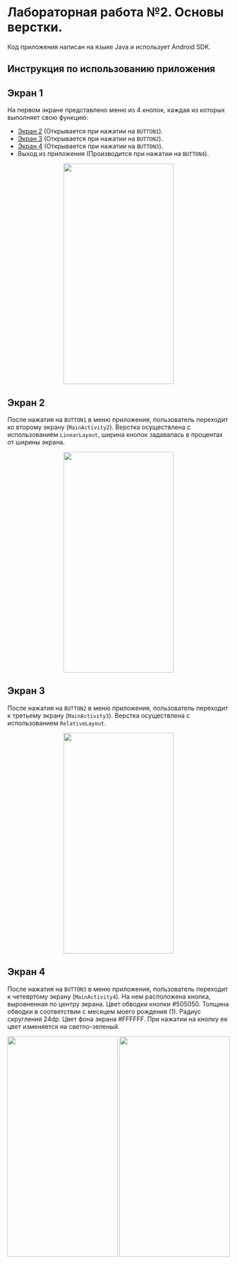 # Лабораторная работа №2. Основы верстки.
Код приложения написан на языке Java и использует Android SDK.

## Инструкция по использованию приложения

## Экран 1
На первом экране представлено меню из 4 кнопок, каждая из которых выполняет свою функцию:
- [Экран 2](#экран-2) (Открывается при нажатии на `BUTTON1`).
- [Экран 3](#экран-3) (Открывается при нажатии на `BUTTON2`).
- [Экран 4](#экран-4) (Открывается при нажатии на `BUTTON3`).
- Выход из приложения (Производится при нажатии на `BUTTON4`).
<p align="center">
<img src="https://sun9-59.userapi.com/impg/FkyRHW27qyhkU60s1Y05JJSvC5Hs8rBn6dTHgA/7STI7fLdKz4.jpg?size=720x1520&quality=95&sign=0e1648efbffaf23e5685ea623844c3bf&type=album" width="250" height="500"> 
</p>

## Экран 2
После нажатия на `BUTTON1` в меню приложения, пользователь переходит ко второму экрану (`MainActivity2`). Верстка осуществлена с использованием `LinearLayout`, ширина кнопок задавалась в процентах от ширины экрана.
<p align="center">
<img src="https://sun9-5.userapi.com/impg/ZsZQFSPKFpK_hVOZwksagSPXAJVIa-TlYVwKPQ/-9p1HZf6_dQ.jpg?size=720x1520&quality=95&sign=46e5efecf3d5bf7e941dc90259e8644f&type=album" width="250" height="500"> 
</p>

## Экран 3
После нажатия на `BUTTON2` в меню приложения, пользователь переходит к третьему экрану (`MainActivity3`). Верстка осуществлена с использованием `RelativeLayout`.
<p align="center">
<img src="https://sun9-32.userapi.com/impg/6n6zxxAcPZWVlZju0wcgOJFrv-aAK1yrXwG4SA/yJGiKrtiTIw.jpg?size=720x1520&quality=95&sign=738191eee18a0b866bfdf185b8359047&type=album" width="250" height="500"> 
</p>

## Экран 4
После нажатия на `BUTTON3` в меню приложения, пользователь переходит к четевртому экрану (`MainActivity4`). На нем расположена кнопка, выровненная по центру экрана. Цвет обводки кнопки #505050. Толщина обводки в соответствии с месяцем моего рождения (1). Радиус скругления 24dp. Цвет фона экрана #FFFFFF. При нажатии на кнопку ее цвет изменяется на светло-зеленый.
<p align="center">
<img src="https://sun9-11.userapi.com/impg/RAiXVHXg1brN0Jo-udTngj3tBBlTZOUE8GYe1A/0Htm8k239ec.jpg?size=720x1520&quality=95&sign=3571519a9e70ee64f31b9020e980c2d1&type=album" width="250" height="500"> <img src="https://sun9-78.userapi.com/impg/HoeVuaweocPXgxCxcUsZCEyV6bczeGrRFZRqQg/44Py5tjHODU.jpg?size=720x1520&quality=95&sign=d5f96e58ce8c31993603ad68c6238829&type=album" width="250" height="500">
</p>
